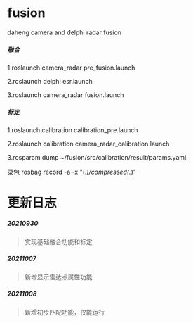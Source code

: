 # fusion
daheng camera and delphi radar fusion

##### 融合

1.roslaunch camera_radar pre_fusion.launch

2.roslaunch delphi esr.launch

3.roslaunch camera_radar fusion.launch

##### 标定

1.roslaunch calibration calibration_pre.launch

2.roslaunch calibration camera_radar_calibration.launch

3.rosparam dump ~/fusion/src/calibration/result/params.yaml

录包
rosbag record -a -x "(.*)/compressed(.*)"

# 更新日志

##### 20210930

>实现基础融合功能和标定

##### 20211007

>新增显示雷达点属性功能

##### 20211008

>新增初步匹配功能，仅能运行
